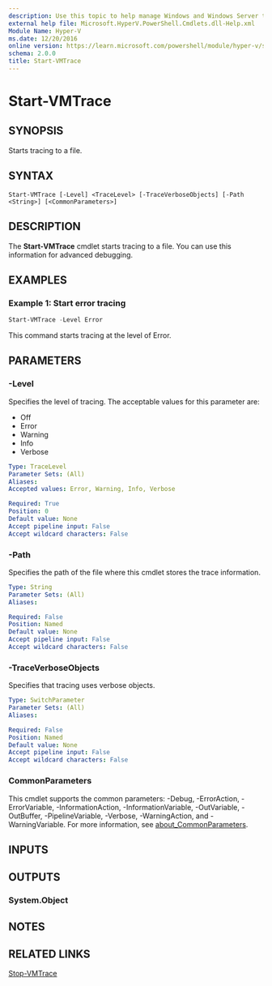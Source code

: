 ```yaml
---
description: Use this topic to help manage Windows and Windows Server technologies with Windows PowerShell.
external help file: Microsoft.HyperV.PowerShell.Cmdlets.dll-Help.xml
Module Name: Hyper-V
ms.date: 12/20/2016
online version: https://learn.microsoft.com/powershell/module/hyper-v/start-vmtrace?view=windowsserver2022-ps&wt.mc_id=ps-gethelp
schema: 2.0.0
title: Start-VMTrace
---
```


# Start-VMTrace

## SYNOPSIS
Starts tracing to a file.

## SYNTAX

```
Start-VMTrace [-Level] <TraceLevel> [-TraceVerboseObjects] [-Path <String>] [<CommonParameters>]
```

## DESCRIPTION
The **Start-VMTrace** cmdlet starts tracing to a file.
You can use this information for advanced debugging.

## EXAMPLES

### Example 1: Start error tracing
```powershell
Start-VMTrace -Level Error
```

This command starts tracing at the level of Error.

## PARAMETERS

### -Level
Specifies the level of tracing.
The acceptable values for this parameter are:

- Off 
- Error 
- Warning 
- Info 
- Verbose

```yaml
Type: TraceLevel
Parameter Sets: (All)
Aliases: 
Accepted values: Error, Warning, Info, Verbose

Required: True
Position: 0
Default value: None
Accept pipeline input: False
Accept wildcard characters: False
```

### -Path
Specifies the path of the file where this cmdlet stores the trace information.

```yaml
Type: String
Parameter Sets: (All)
Aliases: 

Required: False
Position: Named
Default value: None
Accept pipeline input: False
Accept wildcard characters: False
```

### -TraceVerboseObjects
Specifies that tracing uses verbose objects.

```yaml
Type: SwitchParameter
Parameter Sets: (All)
Aliases: 

Required: False
Position: Named
Default value: None
Accept pipeline input: False
Accept wildcard characters: False
```

### CommonParameters
This cmdlet supports the common parameters: -Debug, -ErrorAction, -ErrorVariable, -InformationAction, -InformationVariable, -OutVariable, -OutBuffer, -PipelineVariable, -Verbose, -WarningAction, and -WarningVariable. For more information, see [about_CommonParameters](https://go.microsoft.com/fwlink/?LinkID=113216).

## INPUTS

## OUTPUTS

### System.Object

## NOTES

## RELATED LINKS

[Stop-VMTrace](./Stop-VMTrace.md)

